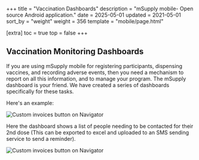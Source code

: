 +++
title = "Vaccination Dashboards"
description = "mSupply mobile- Open source Android application."
date = 2025-05-01
updated = 2021-05-01
sort_by = "weight"
weight = 356
template = "mobile/page.html"

[extra]
toc = true
top = false
+++

## Vaccination Monitoring Dashboards

If you are using mSupply mobile for registering participants, dispensing vaccines, and recording adverse events, then you need a mechanism to report on all this information, and to manage your program.
The mSupply dashboard is your friend. We have created a series of dashboards specifically for these tasks.

Here's an example:

![Custom invoices button on Navigator](/mobile/introduction/images/vaccination_monitoring_dashboard.png)

Here the dashboard shows a list of people needing to be contacted for their 2nd dose (This can be exported to excel and uploaded to an SMS sending service to send a reminder).

![Custom invoices button on Navigator](/mobile/introduction/images/vaccination_monitoring_dashboard2.png)

